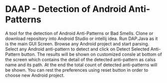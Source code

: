 # DAAP - Detection of Android Anti-Patterns
A tool for the detection of Android Anti-Patterns or Bad Smells.
Clone or download repository into Android Studio or intellij idea.
Run DAP.Java as it is the main GUI Screen.
Browse any Android project and start parsing.
Select any Android anti-pattern to detect and click on Detect Selected Anti-Pattern button.
The results will be shown on customized consle at bottom of the screen which contains the detail of the detected anti-pattern as
calss name and its path. 
At the end the total count of detected anti-patterns will be shown.
You can rest the preferences using reset button in order to choose new Android project.
